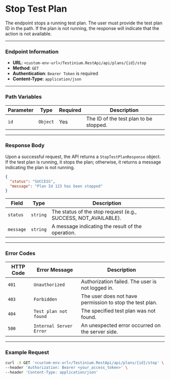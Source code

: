 # Stop Test Plan

The endpoint stops a running test plan. The user must provide the test plan ID in the path. If the plan is not running, the response will indicate that the action is not available.

***

### Endpoint Information

* **URL**: `<custom-env-url>/Testinium.RestApi/api/plans/{id}/stop`
* **Method**: `GET`
* **Authentication**: `Bearer Token` is required
* **Content-Type**: `application/json`

***

### Path Variables

| Parameter | Type     | Required | Description                            |
| --------- | -------- | -------- | -------------------------------------- |
| `id`      | `Object` | Yes      | The ID of the test plan to be stopped. |

***

### Response Body

Upon a successful request, the API returns a `StopTestPlanResponse` object. If the test plan is running, it stops the plan; otherwise, it returns a message indicating the plan is not running.

```json
{
  "status": "SUCCESS",
  "message": "Plan Id 123 has been stopped"
}
```

| Field     | Type     | Description                                                     |
| --------- | -------- | --------------------------------------------------------------- |
| `status`  | `string` | The status of the stop request (e.g., SUCCESS, NOT\_AVAILABLE). |
| `message` | `string` | A message indicating the result of the operation.               |

***

### Error Codes

| HTTP Code | Error Message           | Description                                              |
| --------- | ----------------------- | -------------------------------------------------------- |
| `401`     | `Unauthorized`          | Authorization failed. The user is not logged in.         |
| `403`     | `Forbidden`             | The user does not have permission to stop the test plan. |
| `404`     | `Test plan not found`   | The specified test plan was not found.                   |
| `500`     | `Internal Server Error` | An unexpected error occurred on the server side.         |

***

### Example Request

```bash
curl -X GET '<custom-env-url>/Testinium.RestApi/api/plans/{id}/stop' \
--header 'Authorization: Bearer <your_access_token>' \
--header 'Content-Type: application/json'
```
